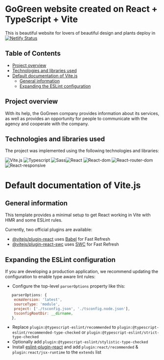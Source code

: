 # GoGreen website created on React + TypeScript + Vite

This is beautiful website for lovers of beautiful design and plants deploy in [![Netlify Status](https://api.netlify.com/api/v1/badges/9c02b926-3595-452a-b9dc-32116e46a0c5/deploy-status)](https://app.netlify.com/sites/go-green-website/deploys)

## Table of Contents

- [Project overview](#project-overview)
- [Technologies and libraries used](#technologies-and-libraries-used)
- [Default documentation of Vite.js](#default-documentation-of-vitejs)
  - [General information](#general-information)
  - [Expanding the ESLint configuration](#general-informatione)

## Project overview

With its help, the GoGreen company provides information about its services, as well as provides an opportunity for people to communicate with the agency and cooperate with the company.

## Technologies and libraries used

The project was implemented using the following technologies and libraries:

![Vite.js](https://img.shields.io/badge/Vite.js-4.4.5-lightskyblue) ![Typescript](https://img.shields.io/badge/Typescript-5.0.2-darkslateblue) ![Sass](https://img.shields.io/badge/Sass-1.69.5-coral)![React](https://img.shields.io/badge/React.js-18.2.0-teal) ![React-dom](https://img.shields.io/badge/React%20dom-18.2.0-lightgpink) ![React-router-dom](https://img.shields.io/badge/React%20router%20dom-6.18.0-lightpink) ![React-responsive](https://img.shields.io/badge/React%20responsive-9.0.2-lavenderblush)

# Default documentation of Vite.js

## General information

This template provides a minimal setup to get React working in Vite with HMR and some ESLint rules.

Currently, two official plugins are available:

- [@vitejs/plugin-react](https://github.com/vitejs/vite-plugin-react/blob/main/packages/plugin-react/README.md) uses [Babel](https://babeljs.io/) for Fast Refresh
- [@vitejs/plugin-react-swc](https://github.com/vitejs/vite-plugin-react-swc) uses [SWC](https://swc.rs/) for Fast Refresh

## Expanding the ESLint configuration

If you are developing a production application, we recommend updating the configuration to enable type aware lint rules:

- Configure the top-level `parserOptions` property like this:

```js
   parserOptions: {
    ecmaVersion: 'latest',
    sourceType: 'module',
    project: ['./tsconfig.json', './tsconfig.node.json'],
    tsconfigRootDir: __dirname,
   },
```

- Replace `plugin:@typescript-eslint/recommended` to `plugin:@typescript-eslint/recommended-type-checked` or `plugin:@typescript-eslint/strict-type-checked`
- Optionally add `plugin:@typescript-eslint/stylistic-type-checked`
- Install [eslint-plugin-react](https://github.com/jsx-eslint/eslint-plugin-react) and add `plugin:react/recommended` & `plugin:react/jsx-runtime` to the `extends` list

